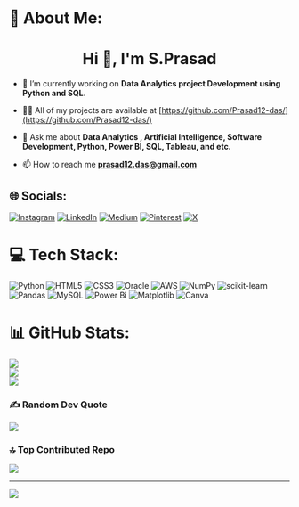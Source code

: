 # 💫 About Me:
<h1 align="center">Hi 👋, I'm S.Prasad </h1>

- 🔭 I’m currently working on **Data Analytics project Development using Python and SQL.**

- 👨‍💻 All of my projects are available at [https://github.com/Prasad12-das/](https://github.com/Prasad12-das/)

- 💬 Ask me about **Data Analytics , Artificial Intelligence, Software Development, Python, Power BI, SQL, Tableau, and etc.**

- 📫 How to reach me **prasad12.das@gmail.com**


## 🌐 Socials:
[![Instagram](https://img.shields.io/badge/Instagram-%23E4405F.svg?logo=Instagram&logoColor=white)](https://instagram.com/https://www.instagram.com/prasad018/) [![LinkedIn](https://img.shields.io/badge/LinkedIn-%230077B5.svg?logo=linkedin&logoColor=white)](https://linkedin.com/in/https://linkedin.com/in/sailajaprasaddas) [![Medium](https://img.shields.io/badge/Medium-12100E?logo=medium&logoColor=white)](https://medium.com/@https://medium.com/@prasad12.das) [![Pinterest](https://img.shields.io/badge/Pinterest-%23E60023.svg?logo=Pinterest&logoColor=white)](https://pinterest.com/https://www.pinterest.com/prasad12das/) [![X](https://img.shields.io/badge/X-black.svg?logo=X&logoColor=white)](https://x.com/https://x.com/im_prasad018) 

# 💻 Tech Stack:
![Python](https://img.shields.io/badge/python-3670A0?style=for-the-badge&logo=python&logoColor=ffdd54) ![HTML5](https://img.shields.io/badge/html5-%23E34F26.svg?style=for-the-badge&logo=html5&logoColor=white) ![CSS3](https://img.shields.io/badge/css3-%231572B6.svg?style=for-the-badge&logo=css3&logoColor=white) ![Oracle](https://img.shields.io/badge/Oracle-F80000?style=for-the-badge&logo=oracle&logoColor=white) ![AWS](https://img.shields.io/badge/AWS-%23FF9900.svg?style=for-the-badge&logo=amazon-aws&logoColor=white) ![NumPy](https://img.shields.io/badge/numpy-%23013243.svg?style=for-the-badge&logo=numpy&logoColor=white) ![scikit-learn](https://img.shields.io/badge/scikit--learn-%23F7931E.svg?style=for-the-badge&logo=scikit-learn&logoColor=white) ![Pandas](https://img.shields.io/badge/pandas-%23150458.svg?style=for-the-badge&logo=pandas&logoColor=white) ![MySQL](https://img.shields.io/badge/mysql-4479A1.svg?style=for-the-badge&logo=mysql&logoColor=white) ![Power Bi](https://img.shields.io/badge/power_bi-F2C811?style=for-the-badge&logo=powerbi&logoColor=black) ![Matplotlib](https://img.shields.io/badge/Matplotlib-%23ffffff.svg?style=for-the-badge&logo=Matplotlib&logoColor=black) ![Canva](https://img.shields.io/badge/Canva-%2300C4CC.svg?style=for-the-badge&logo=Canva&logoColor=white)
# 📊 GitHub Stats:
![](https://github-readme-stats.vercel.app/api?username=Prasad12-das&theme=dark&hide_border=false&include_all_commits=false&count_private=false)<br/>
![](https://github-readme-streak-stats.herokuapp.com/?user=Prasad12-das&theme=dark&hide_border=false)<br/>
![](https://github-readme-stats.vercel.app/api/top-langs/?username=Prasad12-das&theme=dark&hide_border=false&include_all_commits=false&count_private=false&layout=compact)


### ✍️ Random Dev Quote
![](https://quotes-github-readme.vercel.app/api?type=horizontal&theme=radical)

### 🔝 Top Contributed Repo
![](https://github-contributor-stats.vercel.app/api?username=Prasad12-das&limit=5&theme=dark&combine_all_yearly_contributions=true)

---
[![](https://visitcount.itsvg.in/api?id=Prasad12-das&icon=9&color=0)](https://visitcount.itsvg.in)

<!-- Proudly created with GPRM ( https://gprm.itsvg.in ) -->
